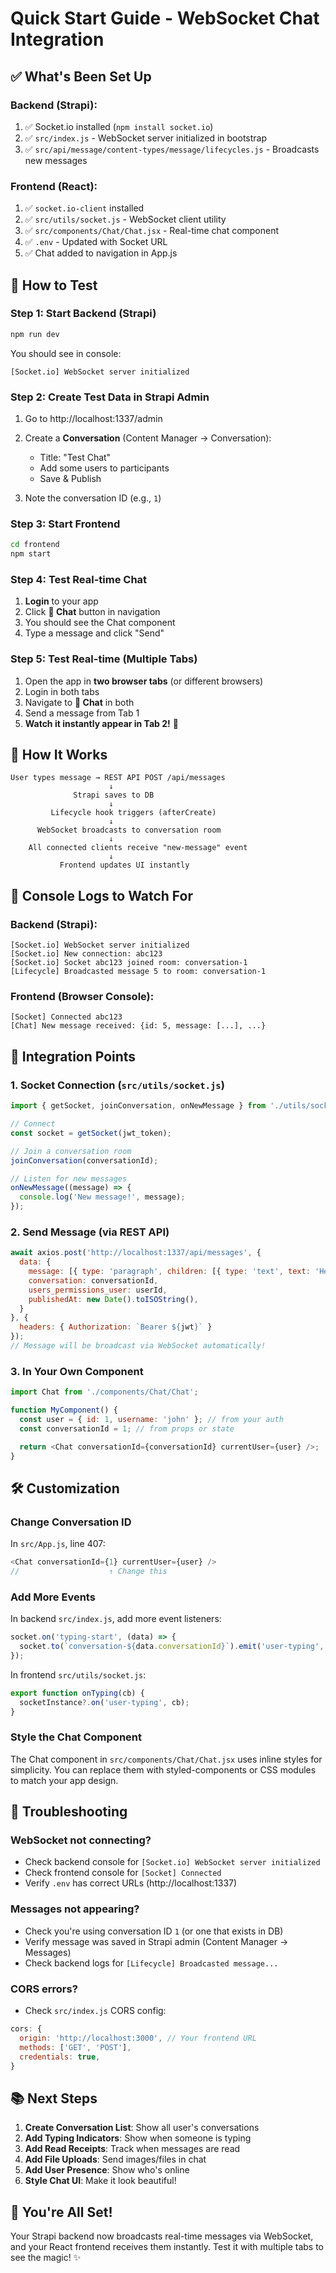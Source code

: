 # Quick Start Guide - WebSocket Chat Integration

## ✅ What's Been Set Up

### Backend (Strapi):
1. ✅ Socket.io installed (`npm install socket.io`)
2. ✅ `src/index.js` - WebSocket server initialized in bootstrap
3. ✅ `src/api/message/content-types/message/lifecycles.js` - Broadcasts new messages

### Frontend (React):
1. ✅ `socket.io-client` installed
2. ✅ `src/utils/socket.js` - WebSocket client utility
3. ✅ `src/components/Chat/Chat.jsx` - Real-time chat component
4. ✅ `.env` - Updated with Socket URL
5. ✅ Chat added to navigation in App.js

## 🚀 How to Test

### Step 1: Start Backend (Strapi)
```bash
npm run dev
```

You should see in console:
```
[Socket.io] WebSocket server initialized
```

### Step 2: Create Test Data in Strapi Admin

1. Go to http://localhost:1337/admin
2. Create a **Conversation** (Content Manager → Conversation):
   - Title: "Test Chat"
   - Add some users to participants
   - Save & Publish

3. Note the conversation ID (e.g., `1`)

### Step 3: Start Frontend
```bash
cd frontend
npm start
```

### Step 4: Test Real-time Chat

1. **Login** to your app
2. Click **💬 Chat** button in navigation
3. You should see the Chat component
4. Type a message and click "Send"

### Step 5: Test Real-time (Multiple Tabs)

1. Open the app in **two browser tabs** (or different browsers)
2. Login in both tabs
3. Navigate to **💬 Chat** in both
4. Send a message from Tab 1
5. **Watch it instantly appear in Tab 2!** 🎉

## 🔧 How It Works

```
User types message → REST API POST /api/messages
                      ↓
              Strapi saves to DB
                      ↓
         Lifecycle hook triggers (afterCreate)
                      ↓
      WebSocket broadcasts to conversation room
                      ↓
    All connected clients receive "new-message" event
                      ↓
           Frontend updates UI instantly
```

## 📝 Console Logs to Watch For

### Backend (Strapi):
```
[Socket.io] WebSocket server initialized
[Socket.io] New connection: abc123
[Socket.io] Socket abc123 joined room: conversation-1
[Lifecycle] Broadcasted message 5 to room: conversation-1
```

### Frontend (Browser Console):
```
[Socket] Connected abc123
[Chat] New message received: {id: 5, message: [...], ...}
```

## 🎯 Integration Points

### 1. Socket Connection (`src/utils/socket.js`)
```javascript
import { getSocket, joinConversation, onNewMessage } from './utils/socket';

// Connect
const socket = getSocket(jwt_token);

// Join a conversation room
joinConversation(conversationId);

// Listen for new messages
onNewMessage((message) => {
  console.log('New message!', message);
});
```

### 2. Send Message (via REST API)
```javascript
await axios.post('http://localhost:1337/api/messages', {
  data: {
    message: [{ type: 'paragraph', children: [{ type: 'text', text: 'Hello!' }] }],
    conversation: conversationId,
    users_permissions_user: userId,
    publishedAt: new Date().toISOString(),
  }
}, {
  headers: { Authorization: `Bearer ${jwt}` }
});
// Message will be broadcast via WebSocket automatically!
```

### 3. In Your Own Component
```javascript
import Chat from './components/Chat/Chat';

function MyComponent() {
  const user = { id: 1, username: 'john' }; // from your auth
  const conversationId = 1; // from props or state

  return <Chat conversationId={conversationId} currentUser={user} />;
}
```

## 🛠️ Customization

### Change Conversation ID
In `src/App.js`, line 407:
```javascript
<Chat conversationId={1} currentUser={user} />
//                    ↑ Change this
```

### Add More Events
In backend `src/index.js`, add more event listeners:
```javascript
socket.on('typing-start', (data) => {
  socket.to(`conversation-${data.conversationId}`).emit('user-typing', data);
});
```

In frontend `src/utils/socket.js`:
```javascript
export function onTyping(cb) {
  socketInstance?.on('user-typing', cb);
}
```

### Style the Chat Component
The Chat component in `src/components/Chat/Chat.jsx` uses inline styles for simplicity.
You can replace them with styled-components or CSS modules to match your app design.

## 🐛 Troubleshooting

### WebSocket not connecting?
- Check backend console for `[Socket.io] WebSocket server initialized`
- Check frontend console for `[Socket] Connected`
- Verify `.env` has correct URLs (http://localhost:1337)

### Messages not appearing?
- Check you're using conversation ID `1` (or one that exists in DB)
- Verify message was saved in Strapi admin (Content Manager → Messages)
- Check backend logs for `[Lifecycle] Broadcasted message...`

### CORS errors?
- Check `src/index.js` CORS config:
```javascript
cors: {
  origin: 'http://localhost:3000', // Your frontend URL
  methods: ['GET', 'POST'],
  credentials: true,
}
```

## 📚 Next Steps

1. **Create Conversation List**: Show all user's conversations
2. **Add Typing Indicators**: Show when someone is typing
3. **Add Read Receipts**: Track when messages are read
4. **Add File Uploads**: Send images/files in chat
5. **Add User Presence**: Show who's online
6. **Style Chat UI**: Make it look beautiful!

## 🎉 You're All Set!

Your Strapi backend now broadcasts real-time messages via WebSocket, and your React frontend receives them instantly. Test it with multiple tabs to see the magic! ✨
